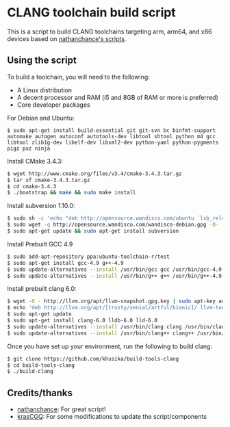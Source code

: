 # CLANG toolchain build script

This is a script to build CLANG toolchains targeting arm, arm64, and x86 devices
based on [nathanchance's scripts](https://github.com/nathanchance/scripts/blob/master/build-clang).


## Using the script

To build a toolchain, you will need to the
following:

+ A Linux distribution
+ A decent processor and RAM (i5 and 8GB of RAM or more is preferred)
+ Core developer packages

For Debian and Ubuntu:
```
$ sudo apt-get install build-essential git git-svn bc binfmt-support automake autogen autoconf autotools-dev libtool shtool python m4 gcc libtool zlib1g-dev libelf-dev libxml2-dev python-yaml python-pygments pigz pxz ninja
```

Install CMake 3.4.3:

```bash
$ wget http://www.cmake.org/files/v3.4/cmake-3.4.3.tar.gz
$ tar xf cmake-3.4.3.tar.gz
$ cd cmake-3.4.3
$ ./bootstrap && make && sudo make install
```

Install subversion 1.10.0:

```bash
$ sudo sh -c 'echo "deb http://opensource.wandisco.com/ubuntu `lsb_release -cs` svn110" >> /etc/apt/sources.list.d/subversion110.list'
$ sudo wget -q http://opensource.wandisco.com/wandisco-debian.gpg -O- | sudo apt-key add -
$ sudo apt-get update && sudo apt-get install subversion
```

Install Prebuilt GCC 4.9

```bash
$ sudo add-apt-repository ppa:ubuntu-toolchain-r/test
$ sudo apt-get install gcc-4.9 g++-4.9
$ sudo update-alternatives --install /usr/bin/gcc gcc /usr/bin/gcc-4.9 100
$ sudo update-alternatives --install /usr/bin/g++ g++ /usr/bin/g++-4.9 100
```

Install prebuilt clang 6.0:

```bash
$ wget -O - http://llvm.org/apt/llvm-snapshot.gpg.key | sudo apt-key add -
$ echo 'deb http://llvm.org/apt/[trusty/xenial/artful/bionic]/ llvm-toolchain-[trusty/xenial/artful/bionic]-6.0 main' | sudo tee -a /etc/apt/sources.list
$ sudo apt-get update
$ sudo apt-get install clang-6.0 lldb-6.0 lld-6.0
$ sudo update-alternatives --install /usr/bin/clang clang /usr/bin/clang-6.0 100
$ sudo update-alternatives --install /usr/bin/clang++ clang++ /usr/bin/clang++-6.0 100
```

Once you have set up your environment, run the following to build clang:

```bash
$ git clone https://github.com/khusika/build-tools-clang
$ cd build-tools-clang
$ ./build-clang
```

## Credits/thanks

+ [nathanchance](https://github.com/nathanchance): For great script!
+ [krasCGQ](https://github.com/krasCGQ): For some modifications to update the script/components
